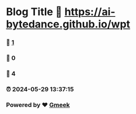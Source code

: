 # Blog Title :link: https://ai-bytedance.github.io/wpt 
### :page_facing_up: [1](https://ai-bytedance.github.io/wpt/tag.html) 
### :speech_balloon: 0 
### :hibiscus: 4 
### :alarm_clock: 2024-05-29 13:37:15 
### Powered by :heart: [Gmeek](https://github.com/Meekdai/Gmeek)
